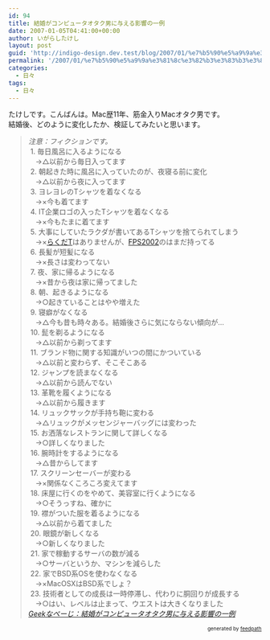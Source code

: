```yaml
---
id: 94
title: 結婚がコンピュータオタク男に与える影響の一例
date: 2007-01-05T04:41:00+00:00
author: いがらしたけし
layout: post
guid: 'http://indigo-design.dev.test/blog/2007/01/%e7%b5%90%e5%a9%9a%e3%81%8c%e3%82%b3%e3%83%b3%e3%83%94%e3%83%a5%e3%83%bc%e3%82%bf%e3%82%aa%e3%82%bf%e3%82%af%e7%94%b7%e3%81%ab%e4%b8%8e%e3%81%88%e3%82%8b%e5%bd%b1%e9%9f%bf%e3%81%ae%e4%b8%80%e4%be%8b/'
permalink: '/2007/01/%e7%b5%90%e5%a9%9a%e3%81%8c%e3%82%b3%e3%83%b3%e3%83%94%e3%83%a5%e3%83%bc%e3%82%bf%e3%82%aa%e3%82%bf%e3%82%af%e7%94%b7%e3%81%ab%e4%b8%8e%e3%81%88%e3%82%8b%e5%bd%b1%e9%9f%bf%e3%81%ae%e4%b8%80%e4%be%8b/'
categories:
  - 日々
tags:
  - 日々
---
```

たけしです。こんばんは。Mac歴11年、筋金入りMacオタク男です。<br />結婚後、どのように変化したか、検証してみたいと思います。<br /><blockquote><span style="font-style: italic">注意：フィクションです。</span><br />&nbsp;1.	毎日風呂に入るようになる<br />　→△以前から毎日入ってます<br />&nbsp;2.	朝起きた時に風呂に入っていたのが、夜寝る前に変化<br />　→△以前から夜に入ってます<br />&nbsp;3.	ヨレヨレのTシャツを着なくなる<br />　→×今も着てます<br />&nbsp;4.	IT企業ロゴの入ったTシャツを着なくなる<br />　→×今もたまに着てます<br />&nbsp;5.	大事にしていたラクダが書いてあるTシャツを捨てられてしまう<br />　→×<a href="http://www.thinkgeek.com/images/products/front/oreilly-camel-kids.jpg">らくだT</a>はありませんが、<a href="http://f-site.org/fps2002/report/index.html">FPS2002</a>のはまだ持ってる<br />&nbsp;6.	長髪が短髪になる<br />　→×長さは変わってない<br />&nbsp;7.	夜、家に帰るようになる<br />　→×昔から夜は家に帰ってました<br />&nbsp;8.	朝、起きるようになる<br />　→○起きていることはやや増えた<br />&nbsp;9.	寝癖がなくなる<br />　→△今も昔も時々ある。結婚後さらに気にならない傾向が…<br />&nbsp;10.	髭を剃るようになる<br />　→△以前から剃ってます<br />&nbsp;11.	ブランド物に関する知識がいつの間にかついている<br />　→△以前と変わらず、そこそこある<br />&nbsp;12.	ジャンプを読まなくなる<br />　→△以前から読んでない<br />&nbsp;13.	革靴を履くようになる<br />　→△以前から履きます<br />&nbsp;14.	リュックサックが手持ち鞄に変わる<br />　→△リュックがメッセンジャーバッグには変わった<br />&nbsp;15.	お洒落なレストランに関して詳しくなる<br />　→○詳しくなりました<br />&nbsp;16.	腕時計をするようになる<br />　→△昔からしてます<br />&nbsp;17.	スクリーンセーバーが変わる<br />　→×関係なくころころ変えてます<br />&nbsp;18.	床屋に行くのをやめて、美容室に行くようになる<br />　→○そうっすね、確かに<br />&nbsp;19.	襟がついた服を着るようになる<br />　→△以前から着てました<br />&nbsp;20.	眼鏡が新しくなる<br />　→○新しくなりました<br />&nbsp;21.	家で稼動するサーバの数が減る<br />　→○サーバというか、マシンを減らした<br />&nbsp;22.	家でBSD系OSを使わなくなる<br />　→×MacOSXはBSD系でしょ？<br />&nbsp;23.	技術者としての成長は一時停滞し、代わりに胴回りが成長する<br />　→○はい、レベルは止まって、ウエストは大きくなりました<br /><cite><a href="http://www.geekpage.jp/blog/?id=2006/12/15">Geekなぺーじ：結婚がコンピュータオタク男に与える影響の一例</a></cite></blockquote>

<div style="text-align: right;font-size: 10px">
&nbsp;&nbsp;<span>generated by <a href="http://feedpath.jp">feedpath</a></span>
</div>